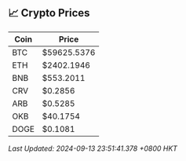## 📈 Crypto Prices

| Coin | Price |
| ---- | ----- |
| BTC | $59625.5376 |
| ETH | $2402.1946 |
| BNB | $553.2011 |
| CRV | $0.2856 |
| ARB | $0.5285 |
| OKB | $40.1754 |
| DOGE | $0.1081 |

_Last Updated: 2024-09-13 23:51:41.378 +0800 HKT_